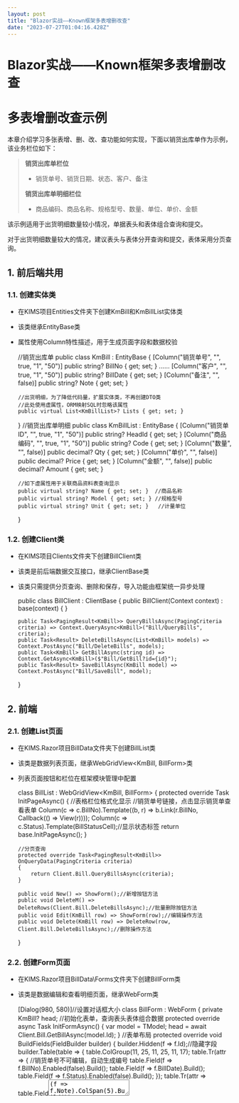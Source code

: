 ```yaml
---
layout: post
title: "Blazor实战——Known框架多表增删改查"
date: "2023-07-27T01:04:16.428Z"
---
```

Blazor实战——Known框架多表增删改查
=======================

多表增删改查示例
========

本章介绍学习多张表增、删、改、查功能如何实现，下面以销货出库单作为示例，该业务栏位如下：

> **销货出库单栏位**
> 
> *   销货单号、销货日期、状态、客户、备注
> 
> **销货出库单明细栏位**
> 
> *   商品编码、商品名称、规格型号、数量、单位、单价、金额

该示例适用于出货明细数量较小情况，单据表头和表体组合查询和提交。

对于出货明细数量较大的情况，建议表头与表体分开查询和提交，表体采用分页查询。

1\. 前后端共用
---------

### 1.1. 创建实体类

*   在KIMS项目Entities文件夹下创建KmBill和KmBillList实体类
*   该类继承EntityBase类
*   属性使用Column特性描述，用于生成页面字段和数据校验

    //销货出库单
    public class KmBill : EntityBase
    {
        [Column("销货单号", "", true, "1", "50")]
        public string? BillNo { get; set; }
        ......
        [Column("客户", "", true, "1", "50")]
        public string? BillDate { get; set; }
        [Column("备注", "", false)]
        public string? Note { get; set; }
    
        //出货明细，为了降低代码量，扩展实体类，不再创建DTO类
        //此处使用虚属性，ORM映射SQL时忽略该属性
        public virtual List<KmBillList>? Lists { get; set; }
    }
    //销货出库单明细
    public class KmBillList : EntityBase
    {
        [Column("销货单ID", "", true, "1", "50")]
        public string? HeadId { get; set; }
        [Column("商品编码", "", true, "1", "50")]
        public string? Code { get; set; }
        [Column("数量", "", false)]
        public decimal? Qty { get; set; }
        [Column("单价", "", false)]
        public decimal? Price { get; set; }
        [Column("金额", "", false)]
        public decimal? Amount { get; set; }
    
        //如下虚属性用于关联商品资料表查询显示
        public virtual string? Name { get; set; }  //商品名称
        public virtual string? Model { get; set; } //规格型号
        public virtual string? Unit { get; set; }   //计量单位
    }
    

### 1.2. 创建Client类

*   在KIMS项目Clients文件夹下创建BillClient类
*   该类是前后端数据交互接口，继承ClientBase类
*   该类只需提供分页查询、删除和保存，导入功能由框架统一异步处理

    public class BillClient : ClientBase
    {
        public BillClient(Context context) : base(context) { }
    
        public Task<PagingResult<KmBill>> QueryBillsAsync(PagingCriteria criteria) => Context.QueryAsync<KmBill>("Bill/QueryBills", criteria);
        public Task<Result> DeleteBillsAsync(List<KmBill> models) => Context.PostAsync("Bill/DeleteBills", models);
        public Task<KmBill> GetBillAsync(string id) => Context.GetAsync<KmBill>($"Bill/GetBill?id={id}");
        public Task<Result> SaveBillAsync(KmBill model) => Context.PostAsync("Bill/SaveBill", model);
    }
    

2\. 前端
------

### 2.1. 创建List页面

*   在KIMS.Razor项目BillData文件夹下创建BillList类
*   该类是数据列表页面，继承WebGridView<KmBill, BillForm>类
*   列表页面按钮和栏位在框架模块管理中配置

    class BillList : WebGridView<KmBill, BillForm>
    {
        protected override Task InitPageAsync()
        {
            //表格栏位格式化显示
            //销货单号链接，点击显示销货单查看表单
            Column(c => c.BillNo).Template((b, r) => b.Link(r.BillNo, Callback(() => View(r))));
            Column(c => c.Status).Template(BillStatusCell);//显示状态标签
            return base.InitPageAsync();
        }
    
        //分页查询
        protected override Task<PagingResult<KmBill>> OnQueryData(PagingCriteria criteria)
        {
            return Client.Bill.QueryBillsAsync(criteria);
        }
        
        public void New() => ShowForm();//新增按钮方法
        public void DeleteM() => DeleteRows(Client.Bill.DeleteBillsAsync);//批量删除按钮方法
        public void Edit(KmBill row) => ShowForm(row);//编辑操作方法
        public void Delete(KmBill row) => DeleteRow(row, Client.Bill.DeleteBillsAsync);//删除操作方法
    }
    

### 2.2. 创建Form页面

*   在KIMS.Razor项目BillData\\Forms文件夹下创建BillForm类
*   该类是数据编辑和查看明细页面，继承WebForm类

    [Dialog(980, 580)]//设置对话框大小
    class BillForm : WebForm<KmBill>
    {
        private KmBill? head;
        //初始化表单，查询表头表体组合数据
        protected override async Task InitFormAsync()
        {
            var model = TModel;
            head = await Client.Bill.GetBillAsync(model.Id);
        }
        //表单布局
        protected override void BuildFields(FieldBuilder<KmBill> builder)
        {
            builder.Hidden(f => f.Id);//隐藏字段
            builder.Table(table =>
            {
                table.ColGroup(11, 25, 11, 25, 11, 17);
                table.Tr(attr =>
                {
                    //销货单号不可编辑，自动生成编号
                    table.Field<Text>(f => f.BillNo).Enabled(false).Build();
                    table.Field<Date>(f => f.BillDate).Build();
                    table.Field<Text>(f => f.Status).Enabled(false).Build();
                });
                table.Tr(attr => table.Field<TextArea>(f => f.Note).ColSpan(5).Build());
                builder.FormList<BillListGrid>("商品明细", "", attr =>
                {
                    attr.Set(c => c.ReadOnly, ReadOnly)
                        .Set(c => c.Data, head?.Lists);//设置表体数据
                });
            });
        }
        //表单底部按钮
        protected override void BuildButtons(RenderTreeBuilder builder)
        {
            builder.Button(FormButton.Save, Callback(OnSave), !ReadOnly);
            base.BuildButtons(builder);
        }
        //保存按钮方法
        private void OnSave()
        {
            SubmitAsync(data =>
            {
                head?.FillModel(data);//自动填充表单修改数据
                return Client.Bill.SaveBillAsync(head);
            });
        }
    }
    

### 2.3. 创建表体页面

*   在KIMS.Razor项目BillData\\Forms文件夹下创建BillListGrid类
*   该类是表体数据编辑表格，继承EditGrid类

    //可编辑表体组件
    class BillListGrid : EditGrid<KmBillList>
    {
        public BillListGrid()
        {
            OrderBy = nameof(KmBillList.ItemNo);//默认排序
            Name = "商品明细";
        }
        //初始化表格栏位
        protected override Task OnInitializedAsync()
        {
            //如下栏位有Edit方法为可编辑栏位，否则不可编辑
            var builder = new ColumnBuilder<KmBillList>();
            //商品库存选择器，弹出对话框查询商品库存，双击选择要出库的商品
            builder.Field(r => r.Code).Edit(new GoodsStock(), OnCodeChanged);
            builder.Field(r => r.Name);//不可编辑
            builder.Field(r => r.Model);
            builder.Field(r => r.Qty).Edit<Number>(OnQtyChanged);//可编辑
            builder.Field(r => r.Unit);
            builder.Field(r => r.Price).Edit<Number>(OnPriceChanged);
            builder.Field(r => r.Amount).IsSum().Edit<Number>(OnAmountChanged);
            builder.Field(r => r.Note).Edit();
            Columns = builder.ToColumns();
            return base.OnInitializedAsync();
        }
        //切换商品编码，自动带出商品信息
        private void OnCodeChanged(KmBillList row, object value)
        {
            var g = value as StockInfo;
            row.Type = g?.Type;
            row.Code = g?.Code;
            row.Name = g?.Name;
            row.Model = g?.Model;
            row.Unit = g?.Unit;
        }
        //更改数量，自动计算金额
        private void OnQtyChanged(KmBillList row, object value)
        {
            var qty = Utils.ConvertTo<decimal>(value);
            row.Amount = Utils.Round(qty * (row.Price ?? 0), 2);
        }
        //更改单价，自动计算金额
        private void OnPriceChanged(KmBillList row, object value)
        {
            var price = Utils.ConvertTo<decimal>(value);
            row.Amount = Utils.Round(price * row.Qty, 2);
        }
        //更改金额，自动计算单价
        private void OnAmountChanged(KmBillList row, object value)
        {
            var amount = Utils.ConvertTo<decimal>(value);
            row.Price = row.Qty == 0 ? 0 : Utils.Round(amount / row.Qty, 2);
        }
    }
    

3\. 后端
------

### 3.1. 创建Controller类

*   在KIMS.Core项目Controllers文件夹下创建BillController类
*   该类为服务端WebApi，继承BaseController类

    [Route("[controller]")]
    public class BillController : BaseController
    {
        private BillService Service => new(Context);
    
        [HttpPost("[action]")]
        public PagingResult<KmBill> QueryBills([FromBody] PagingCriteria criteria) => Service.QueryBills(criteria);
    
        [HttpPost("[action]")]
        public Result DeleteBills([FromBody] List<KmBill> models) => Service.DeleteBills(models);
    
        [HttpGet("[action]")]
        public KmBill GetBill([FromQuery] string id) => Service.GetBill(id);
        
        [HttpPost("[action]")]
        public Result SaveBill([FromBody] KmBill model) => Service.SaveBill(model);
    }
    

### 3.2. 创建Service类

*   在KIMS.Core项目Services文件夹下创建BillService类
*   该类为业务逻辑服务类，继承ServiceBase类

    class BillService : ServiceBase
    {
        internal BillService(Context context) : base(context) { }
        //分页查询
        internal PagingResult<KmBill> QueryBills(PagingCriteria criteria)
        {
            return BillRepository.QueryBills(Database, criteria);
        }
        //删除数据
        internal Result DeleteBills(List<KmBill> models)
        {
            if (models == null || models.Count == 0)
                return Result.Error(Language.SelectOneAtLeast);
    
            //此处增加删除数据校验
            return Database.Transaction(Language.Delete, db =>
            {
                foreach (var item in models)
                {
                    //删除表体
                    BillRepository.DeleteBillLists(db, item.Id);
                    db.Delete(item);
                }
            });
        }
        //获取组合数据
        internal KmBill GetBill(string id)
        {
            if (string.IsNullOrEmpty(id))//id为空返回默认值
                return GetDefaultBill();
    
            var entity = Database.QueryById<KmBill>(id);
            if (entity == null)//为空返回默认值
                entity = GetDefaultBill();
            else//否则组装表体数据返回
                entity.Lists = BillRepository.GetBillLists(Database, id);
            return entity;
        }
        //保存数据
        internal Result SaveBill(KmBill model)
        {
            if (model == null)
                return Result.Error("不能提交空数据！");
    
            var vr = model.Validate();//验证输入栏位
            if (!vr.IsValid)
                return vr;
    
            return Database.Transaction(Language.Save, db =>
            {
                if (model.IsNew)
                    model.BillNo = GetBillMaxNo(db);
    
                //清空表体合计数据
                model.TotalAmount = 0;
                model.GoodsName = string.Empty;
                //先删除表体，再插入表体
                BillRepository.DeleteBillLists(db, model.Id);
                if (model.Lists != null && model.Lists.Count > 0)
                {
                    var index = 0;
                    var lists = new List<KmBillList>();
                    foreach (var item in model.Lists)
                    {
                        item.HeadId = model.Id;
                        item.ItemNo = ++index;
                        db.Insert(item);
                        lists.Add(item);
                    }
                    //合计表体数据
                    model.TotalAmount = lists.Sum(l => l.Amount);
                    model.GoodsName = string.Join(",", lists.Select(l => l.Name));
                }
                db.Save(model);
            }, model);
        }
        //获取默认表头
        private KmBill GetDefaultBill()
        {
            return new KmBill
            {
                BillNo = GetBillMaxNo(Database),
                BillDate = DateTime.Now,
                Status = "暂存",
                Lists = new List<JxBillList>()
            };
        }
        //获取销货单最大编号
        private static string GetBillMaxNo(Database db)
        {
            var prefix = $"S{DateTime.Now:yyyy}";
            var maxNo = BillRepository.GetBillMaxNo(db, prefix);
            if (string.IsNullOrWhiteSpace(maxNo))
                maxNo = $"{prefix}00000";
            return GetMaxFormNo(prefix, maxNo);
        }
    }
    

### 3.3. 创建Repository类

*   在KIMS.Core项目Repositories文件夹下创建BillRepository类
*   该类为数据访问类

    class BillRepository
    {
        //Head
        //分页查询
        internal static PagingResult<KmBill> QueryBills(Database db, PagingCriteria criteria)
        {
            var sql = "select * from KmBill where CompNo=@CompNo";
            return db.QueryPage<KmBill>(sql, criteria);//查询条件自动绑定
        }
        //获取销货单最大编号
        internal static string GetBillMaxNo(Database db, string prefix)
        {
            var sql = $"select max(BillNo) from KmBill where CompNo=@CompNo and BillNo like '{prefix}%'";
            return db.Scalar<string>(sql, new { db.User.CompNo });
        }
        //List
        //根据表头ID获取表体数据
        internal static List<KmBillList> GetBillLists(Database db, string headId)
        {
            //关联商品资料表查询商品信息
            var sql = "select a.*,b.Name,b.Model,b.Unit from KmBillList a,KmGoods b where a.Code=b.Code and HeadId=@headId";
            return db.QueryList<KmBillList>(sql, new { headId });
        }
        //根据表头ID删除表体数据
        internal static void DeleteBillLists(Database db, string headId)
        {
            var sql = "delete from KmBillList where HeadId=@headId";
            db.Execute(sql, new { headId });
        }
    }
    

4\. 运行测试
--------

*   运行效果如下

![输入图片说明](https://foruda.gitee.com/images/1690379769309759337/4c52bcad_14334.png "屏幕截图")  
![输入图片说明](https://foruda.gitee.com/images/1690379629202890739/e2184c3d_14334.png "屏幕截图")